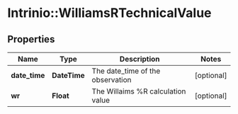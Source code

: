 # Intrinio::WilliamsRTechnicalValue

## Properties
Name | Type | Description | Notes
------------ | ------------- | ------------- | -------------
**date_time** | **DateTime** | The date_time of the observation | [optional] 
**wr** | **Float** | The Willaims %R calculation value | [optional] 


